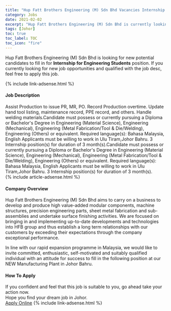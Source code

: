 ```yaml
---
title: "Hup Fatt Brothers Engineering (M) Sdn Bhd Vacancies Internship for Engineering Students" 
category: Jobs 
date: 2021-02-02 
excerpt: "Hup Fatt Brothers Engineering (M) Sdn Bhd is currently looking for suitable person to fill in the Internship for Engineering Students which positioned at Johor" 
tags: [Johor] 
toc: true 
toc_label: TOC 
toc_icon: "fire" 
--- 
```


<p>Hup Fatt Brothers Engineering (M) Sdn Bhd is looking for new potential candidates to fill in for <b>Internship for Engineering Students</b> position. If you currently looking for new job opportunities and qualified with the job desc, feel free to apply this job.
</p>{% include link-adsense.html %} 
<div><div><h4>Job Description</h4></div><div><div><span><div>Assist Production to issue PR, MR, PO.
Record Production overtime.
Update hand tool listing, maintenance record, PPE record, and others.
Handle welding materials.Candidate must possess or currently pursuing a Diploma or Bachelor's Degree in Engineering (Material Science), Engineering (Mechanical), Engineering (Metal Fabrication/Tool &amp; Die/Welding), Engineering (Others) or equivalent.
Required language(s): Bahasa Malaysia, English
Applicants must be willing to work in Ulu Tiram,Johor Bahru.
3  Internship position(s) for duration of 3 month(s).Candidate must possess or currently pursuing a Diploma or Bachelor's Degree in Engineering (Material Science), Engineering (Mechanical), Engineering (Metal Fabrication/Tool &amp; Die/Welding), Engineering (Others) or equivalent.
Required language(s): Bahasa Malaysia, English
Applicants must be willing to work in Ulu Tiram,Johor Bahru.
3  Internship position(s) for duration of 3 month(s).</div></span></div></div></div> 
{% include article-adsense.html %} 
<div><div><h4>Company Overview</h4></div><div><div><span><div>Hup Fatt Brothers Engineering (M) Sdn Bhd aims to carry on a business to develop and produce high value-added modular components, machine structures, precision engineering parts, sheet metal fabrication and sub-assemblies and undertake surface finishing activities. We are focused on bringing in and implementing up-to-date developments and technologies into HFB group and thus establish a long term relationships with our customers by exceeding their expectations through the company exceptional performance.

In line with our rapid expansion programme in Malaysia, we would like to invite committed, enthusiastic, self-motivated and suitably qualified individual with an attitude for success to fill in the following position at our NEW Manufacturing Plant in Johor Bahru.</div></span></div></div></div> 
#### How To Apply 
If you confident and feel that this job is suitable to you, go ahead take your action now. <br/> 
Hope you find your dream job in Johor. <br/> 
<a href="https://www.jobstreet.com.my/en/job/internship-for-engineering-students-4474463?jobId=jobstreet-my-job-4474463&sectionRank=26&token=0~b6987222-f6c2-4010-8d5c-860f3e28feaa&fr=SRP%20View%20In%20New%20Ta" class="btn btn--info" target="_blank" rel="nofollow noopenner">Apply Online</a> 
{% include link-adsense.html %} 